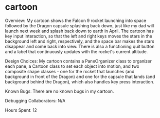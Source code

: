 # cartoon
Overview: My cartoon shows the Falcon 9 rocket launching into space followed by the Dragon capsule splashing back down, 
just like my dad will launch next week and splash back down to earth in April. The cartoon has key input interaction, 
so that the left and right keys moves the stars in the background left and right, respectively, and the space bar makes 
the stars disappear and come back into view. There is also a functioning quit button and a label that continuously 
updates with the rocket's current altitude.

Design Choices: My cartoon contains a PaneOrganizer class to organizer each pane, a Cartoon class to set each object 
into motion, and two composite shape classes - one for the rocket that launches (and background in front of the Dragon) 
and one for the capsule that lands (and background behind the Dragon), which also handles key press interaction.

Known Bugs: There are no known bugs in my cartoon.

Debugging Collaborators: N/A

Hours Spent: 12